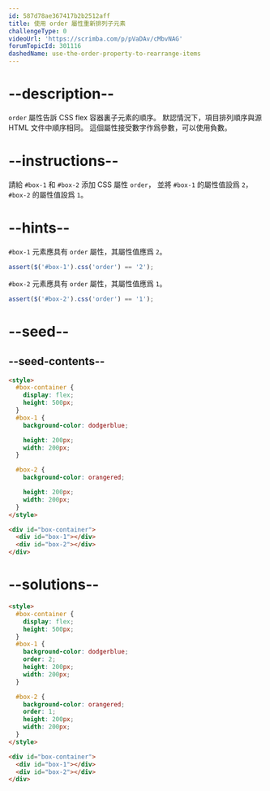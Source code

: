 ```yaml
---
id: 587d78ae367417b2b2512aff
title: 使用 order 屬性重新排列子元素
challengeType: 0
videoUrl: 'https://scrimba.com/p/pVaDAv/cMbvNAG'
forumTopicId: 301116
dashedName: use-the-order-property-to-rearrange-items
---
```


# --description--

`order` 屬性告訴 CSS flex 容器裏子元素的順序。 默認情況下，項目排列順序與源 HTML 文件中順序相同。 這個屬性接受數字作爲參數，可以使用負數。

# --instructions--

請給 `#box-1` 和 `#box-2` 添加 CSS 屬性 `order`， 並將 `#box-1` 的屬性值設爲 `2`，`#box-2` 的屬性值設爲 `1`。

# --hints--

`#box-1` 元素應具有 `order` 屬性，其屬性值應爲 `2`。

```js
assert($('#box-1').css('order') == '2');
```

`#box-2` 元素應具有 `order` 屬性，其屬性值應爲 `1`。

```js
assert($('#box-2').css('order') == '1');
```

# --seed--

## --seed-contents--

```html
<style>
  #box-container {
    display: flex;
    height: 500px;
  }
  #box-1 {
    background-color: dodgerblue;

    height: 200px;
    width: 200px;
  }

  #box-2 {
    background-color: orangered;

    height: 200px;
    width: 200px;
  }
</style>

<div id="box-container">
  <div id="box-1"></div>
  <div id="box-2"></div>
</div>
```

# --solutions--

```html
<style>
  #box-container {
    display: flex;
    height: 500px;
  }
  #box-1 {
    background-color: dodgerblue;
    order: 2;
    height: 200px;
    width: 200px;
  }

  #box-2 {
    background-color: orangered;
    order: 1;
    height: 200px;
    width: 200px;
  }
</style>

<div id="box-container">
  <div id="box-1"></div>
  <div id="box-2"></div>
</div>
```
